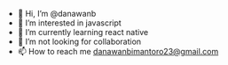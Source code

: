 - 👋 Hi, I’m @danawanb
- 👀 I’m interested in javascript
- 🌱 I’m currently learning react native
- 💞️ I’m not looking for collaboration
- 📫 How to reach me danawanbimantoro23@gmail.com

<!---
danawanb/danawanb is a ✨ special ✨ repository because its `README.md` (this file) appears on your GitHub profile.
You can click the Preview link to take a look at your changes.
--->
